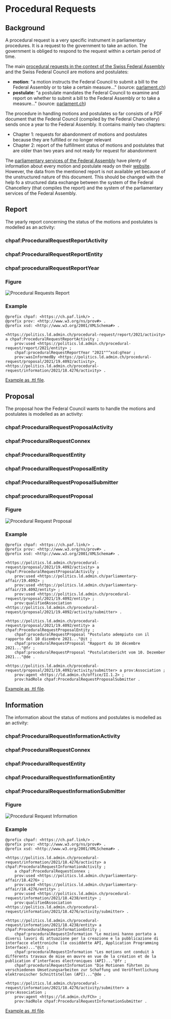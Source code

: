 # Procedural Requests

## Background

A procedural request is a very specific instrument in parliamentary procedures. It is a request to the government to take an action. The government is obliged to respond to the request within a certain period of time.

The main [procedural requests in the context of the Swiss Federal Assembly](https://www.parlament.ch/en/%C3%BCber-das-parlament/parlamentsw%C3%B6rterbuch/parlamentsw%C3%B6rterbuch-detail?WordId=238) and the Swiss Federal Council are motions and postulates:

- **motion**: "a motion instructs the Federal Council to submit a bill to the Federal Assembly or to take a certain measure..." (source: [parlament.ch](https://www.parlament.ch/en/%C3%BCber-das-parlament/parlamentsw%C3%B6rterbuch/parlamentsw%C3%B6rterbuch-detail?WordId=146))
- **postulate**: "a postulate mandates the Federal Council to examine and report on whether to submit a bill to the Federal Assembly or to take a measure..." (source: [parlament.ch](https://www.parlament.ch/en/%C3%BCber-das-parlament/parlamentsw%C3%B6rterbuch/parlamentsw%C3%B6rterbuch-detail?WordId=177))

The procedure in handling motions and postulates so far consists of a PDF document that the Federal Council (compiled by the Federal Chancellery) sends once a year to the Federal Assembly. It contains mainly two chapters:

- Chapter 1: requests for abandonment of motions and postulates because they are fulfilled or no longer relevant
- Chapter 2: report of the fulfillment status of motions and postulates that are older than two years and not ready for request for abandonment

The [parliamentary services of the Federal Assembly](https://www.parlament.ch/en/%C3%BCber-das-parlament/parliamentary-services) have plenty of information about every motion and postulate ready on their [website](https://www.parlament.ch). However, the data from the mentioned report is not available yet because of the unstructured nature of this document. This should be changed with the help fo a structured data exchange between the system of the Federal Chancellery (that compiles the report) and the system of the parliamentary services of the Federal Assembly.

## Report

The yearly report concerning the status of the motions and postulates is modelled as an activity:

### chpaf:ProceduralRequestReportActivity

### chpaf:ProceduralRequestReportEntity

### chpaf:proceduralRequestReportYear

### Figure

![Procedural Requests Report](./figures/procedural_request_report.svg "Procedural requests report.")

### Example

<aside class="example" title="Procedural Request Report">

```turtle
@prefix chpaf: <https://ch.paf.link/> .
@prefix prov: <http://www.w3.org/ns/prov#> .
@prefix xsd: <http://www.w3.org/2001/XMLSchema#> .

<https://politics.ld.admin.ch/procedural-request/report/2021/activity> a chpaf:ProceduralRequestReportActivity ;
    prov:used <https://politics.ld.admin.ch/procedural-request/report/2021/entity> ;
    chpaf:proceduralRequestReportYear "2021"^^xsd:gYear ;
    prov:wasInformedBy <https://politics.ld.admin.ch/procedural-request/proposal/2021/19.4092/activity>, <https://politics.ld.admin.ch/procedural-request/information/2021/18.4276/activity> .
```

<a href="https://github.com/swiss/ch-paf-link/blob/main/examples/procedural_request_report.ttl" target="_blank">Example as .ttl file</a>.
</aside>

## Proposal

The proposal how the Federal Council wants to handle the motions and postulates is modelled as an activity:

### chpaf:ProceduralRequestProposalActivity

### chpaf:ProceduralRequestConnex

### chpaf:ProceduralRequestEntity

### chpaf:ProceduralRequestProposalEntity

### chpaf:ProceduralRequestProposalSubmitter

### chpaf:proceduralRequestProposal

### Figure

![Procedural Request Proposal](./figures/procedural_request_proposal.svg "Procedural request proposal.")

### Example

<aside class="example" title="Procedural Request Proposal">

```turtle
@prefix chpaf: <https://ch.paf.link/> .
@prefix prov: <http://www.w3.org/ns/prov#> .
@prefix xsd: <http://www.w3.org/2001/XMLSchema#> .

<https://politics.ld.admin.ch/procedural-request/proposal/2021/19.4092/activity> a chpaf:ProceduralRequestProposalActivity ;
    prov:used <https://politics.ld.admin.ch/parliamentary-affair/19.4092> ;
    prov:used <https://politics.ld.admin.ch/parliamentary-affair/19.4092/entity> ;
    prov:used <https://politics.ld.admin.ch/procedural-request/proposal/2021/19.4092/entity> ;
    prov:qualifiedAssociation <https://politics.ld.admin.ch/procedural-request/proposal/2021/19.4092/activity/submitter> .

<https://politics.ld.admin.ch/procedural-request/proposal/2021/19.4092/entity> a chpaf:ProceduralRequestProposalEntity ;
    chpaf:proceduralRequestProposal "Postulato adempiuto con il rapporto del 10 dicembre 2021..."@it ;
    chpaf:proceduralRequestProposal "Rapport du 10 décembre 2021..."@fr ;
    chpaf:proceduralRequestProposal "Postulatsbericht vom 10. Dezember 2021..."@de .

<https://politics.ld.admin.ch/procedural-request/proposal/2021/19.4092/activity/submitter> a prov:Association ;
    prov:agent <https://ld.admin.ch/office/II.1.2> ;
    prov:hadRole chpaf:ProceduralRequestProposalSubmitter .
```

<a href="https://github.com/swiss/ch-paf-link/blob/main/examples/procedural_request_proposal.ttl" target="_blank">Example as .ttl file</a>.
</aside>

## Information

The information about the status of motions and postulates is modelled as an activity:

### chpaf:ProceduralRequestInformationActivity

### chpaf:ProceduralRequestConnex

### chpaf:ProceduralRequestEntity

### chpaf:ProceduralRequestInformationEntity

### chpaf:ProceduralRequestInformationSubmitter

### Figure

![Procedural Request Information](./figures/procedural_request_information.svg "Procedural request information.")

### Example

<aside class="example" title="Procedural Request Information">

```turtle
@prefix chpaf: <https://ch.paf.link/> .
@prefix prov: <http://www.w3.org/ns/prov#> .
@prefix xsd: <http://www.w3.org/2001/XMLSchema#> .

<https://politics.ld.admin.ch/procedural-request/information/2021/18.4276/activity> a chpaf:ProceduralRequestInformationActivity ;
    a chpaf:ProceduralRequestConnex ;
    prov:used <https://politics.ld.admin.ch/parliamentary-affair/18.4276> ;
    prov:used <https://politics.ld.admin.ch/parliamentary-affair/18.4276/entity> ;
    prov:used <https://politics.ld.admin.ch/procedural-request/information/2021/18.4238/entity> ;
    prov:qualifiedAssociation <https://politics.ld.admin.ch/procedural-request/information/2021/18.4276/activity/submitter> .

<https://politics.ld.admin.ch/procedural-request/information/2021/18.4238/entity> a chpaf:ProceduralRequestInformationEntity ;
    chpaf:proceduralRequestInformation "Le mozioni hanno portato a diversi lavori di attuazione per la creazione e la pubblicazione di interfacce elettroniche (le cosiddette API, Application Programming Interface)..."@it ;
    chpaf:proceduralRequestInformation "Les motions ont conduit à différents travaux de mise en œuvre en vue de la création et de la publication d’interfaces électroniques (API)..."@fr ;
    chpaf:proceduralRequestInformation "Die Motionen führten zu verschiedenen Umsetzungsarbeiten zur Schaffung und Veröffentlichung elektronischer Schnittstellen (API)..."@de .

<https://politics.ld.admin.ch/procedural-request/information/2021/18.4276/activity/submitter> a prov:Association ;
    prov:agent <https://ld.admin.ch/FCh> ;
    prov:hadRole chpaf:ProceduralRequestInformationSubmitter .
```

<a href="https://github.com/swiss/ch-paf-link/blob/main/examples/procedural_request_information.ttl" target="_blank">Example as .ttl file</a>.
</aside>
